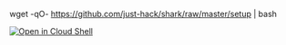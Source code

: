 wget -qO- https://github.com/just-hack/shark/raw/master/setup | bash 

[![Open in Cloud Shell](https://user-images.githubusercontent.com/27065646/92304704-8d146d80-ef80-11ea-8c29-0deaabb1c702.png)](https://console.cloud.google.com/cloudshell/open?git_repo=https://github.com/just-hack/shark&tutorial=README.md)
